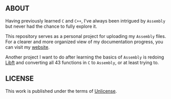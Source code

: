 ## ABOUT

Having previously learned `C` and `C++`, I've always been intrigued by `Assembly` but never had the chance to fully explore it.

This repository serves as a personal project for uploading my `Assembly` files. For a clearer and more organized view of my documentation progress, you can visit my [website](https://jotavare.github.io/x86_assembly_nasm).

Another project I want to do after learning the basics of `Assembly` is redoing [Libft](https://github.com/jotavare/libft) and converting all 43 functions in `C` to `Assembly`, or at least trying to.

## LICENSE
<p>
This work is published under the terms of <a href="https://github.com/jotavare/x86-assembly-nasm/blob/main/LICENSE">Unlicense</a>.
</p>
